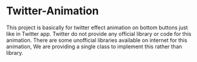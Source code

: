 # Twitter-Animation

This project is basically for twitter effect animation on bottom buttons just like in Twitter app. 
Twitter do not provide any official library or code for this animation. There are some unofficial libraries available on internet 
for this animation, We are providing a single class to implement this rather than library.
